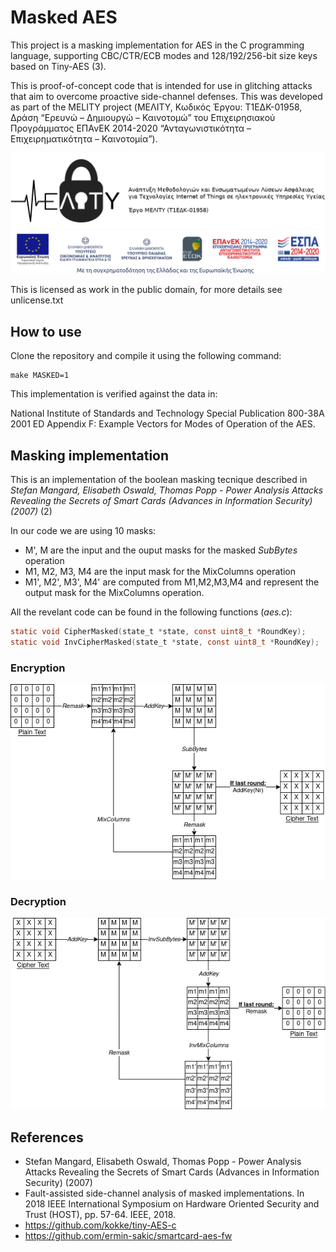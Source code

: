 # Masked AES
This project is a masking implementation for AES in the C programming language, supporting CBC/CTR/ECB modes and 128/192/256-bit size keys 
based on Tiny-AES (3).

This is proof-of-concept code that is intended for use in glitching attacks
that aim to overcome proactive side-channel defenses. This was developed 
as part of the MELITY project (ΜΕΛΙΤΥ, Κωδικός Έργου: Τ1ΕΔΚ-01958, Δράση 
“Ερευνώ – Δημιουργώ – Καινοτομώ” του Επιχειρησιακού Προγράμματος ΕΠΑνΕΚ
2014-2020 “Ανταγωνιστικότητα – Επιχειρηματικότητα – Καινοτομία”).

![MELITY LOGO](doc/images/melity-logo-with-text.png?raw=true "MELITY Logo")
![EPANEK_LOGO](doc/images/epanek-logo.png?raw=true "EPANEK logo")


This is licensed as work in the public domain, for more details 
see unlicense.txt

## How to use 
Clone the repository and compile it using the following command:

```
make MASKED=1
```

This implementation is verified against the data in:

National Institute of Standards and Technology Special Publication 800-38A 2001 ED Appendix F: Example Vectors for Modes of Operation of the AES.

## Masking implementation
This is an implementation of the boolean masking tecnique described in _Stefan Mangard, Elisabeth Oswald, Thomas Popp - Power Analysis Attacks Revealing the Secrets of Smart Cards (Advances in Information Security) (2007)_ (2)

In our code we are using 10 masks:
* M', M are the input and the ouput masks for the masked _SubBytes_ operation
* M1, M2, M3, M4 are the input mask for the MixColumns operation
* M1', M2', M3', M4' are computed from M1,M2,M3,M4 and represent the output mask for the MixColumns operation.

All the revelant code can be found in the following functions (_aes.c_):

```C
static void CipherMasked(state_t *state, const uint8_t *RoundKey);
static void InvCipherMasked(state_t *state, const uint8_t *RoundKey);
```

### Encryption
![Encryption](doc/images/Encryption.png?raw=true "Masking implementation for encryption")
### Decryption
![Encryption](doc/images/Decryption.png?raw=true "Masking implementation for decryption")

## References
* Stefan Mangard, Elisabeth Oswald, Thomas Popp - Power Analysis Attacks Revealing the Secrets of Smart Cards (Advances in Information Security) (2007)
* Fault-assisted side-channel analysis of masked implementations. In 2018 IEEE International Symposium on Hardware Oriented Security and Trust (HOST), pp. 57-64. IEEE, 2018.
* https://github.com/kokke/tiny-AES-c
* https://github.com/ermin-sakic/smartcard-aes-fw
